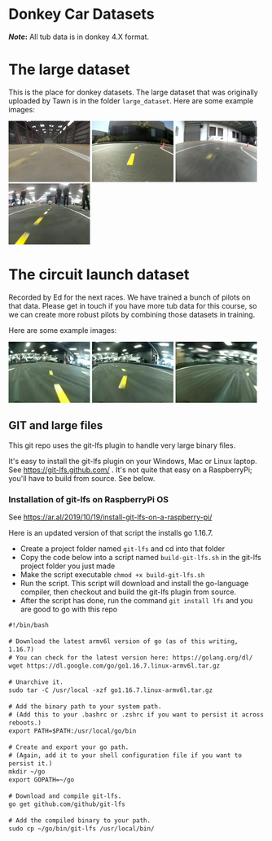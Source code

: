 # Donkey Car Datasets
**_Note_:** All tub data is in donkey 4.X format.

# The large dataset
This is the place for donkey datasets. The large dataset that was originally 
uploaded by Tawn is in the folder `large_dataset`. Here are some example images:

![pic1](assets/lg_data/20_cam_image_array_.jpg) 
![pic2](assets/lg_data/337_cam_image_array_.jpg)
![pic3](assets/lg_data/555_cam_image_array_.jpg)
![pic4](assets/lg_data/3354_cam_image_array_.jpg)

# The circuit launch dataset
Recorded by Ed for the next races. We have trained a bunch of pilots on that 
data. Please get in touch if you have more tub data for this course, so 
we can create more robust pilots by combining those datasets in training. 

Here are some example images:

![pic5](assets/circ_20210716/280_cam_image_array_.jpg)
![pic6](assets/circ_20210716/316_cam_image_array_.jpg)
![pic7](assets/circ_20210716/414_cam_image_array_.jpg)

## GIT and large files
This git repo uses the git-lfs plugin to handle very large binary files.  

It's easy to install the git-lfs plugin on your Windows, Mac or Linux laptop.  See https://git-lfs.github.com/ .  It's not quite that easy on a RaspberryPi; you'll have to build from source.  See below.

### Installation of git-lfs on RaspberryPi OS
See https://ar.al/2019/10/19/install-git-lfs-on-a-raspberry-pi/

Here is an updated version of that script the installs go 1.16.7.
- Create a project folder named `git-lfs` and cd into that folder
- Copy the code below into a script named `build-git-lfs.sh` in the git-lfs project folder you just made
- Make the script executable `chmod +x build-git-lfs.sh`
- Run the script.  This script will download and install the go-language compiler, then checkout and build the git-lfs plugin from source.
- After the script has done, run the command `git install lfs` and you are good to go with this repo

```
#!/bin/bash

# Download the latest armv6l version of go (as of this writing, 1.16.7)
# You can check for the latest version here: https://golang.org/dl/
wget https://dl.google.com/go/go1.16.7.linux-armv6l.tar.gz

# Unarchive it.
sudo tar -C /usr/local -xzf go1.16.7.linux-armv6l.tar.gz

# Add the binary path to your system path.
# (Add this to your .bashrc or .zshrc if you want to persist it across reboots.)
export PATH=$PATH:/usr/local/go/bin

# Create and export your go path.
# (Again, add it to your shell configuration file if you want to persist it.)
mkdir ~/go
export GOPATH=~/go

# Download and compile git-lfs.
go get github.com/github/git-lfs

# Add the compiled binary to your path.
sudo cp ~/go/bin/git-lfs /usr/local/bin/
```

